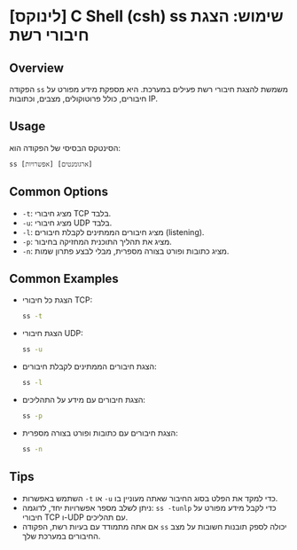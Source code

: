 # [לינוקס] C Shell (csh) ss שימוש: הצגת חיבורי רשת

## Overview
הפקודה `ss` משמשת להצגת חיבורי רשת פעילים במערכת. היא מספקת מידע מפורט על חיבורים, כולל פרוטוקולים, מצבים, וכתובות IP.

## Usage
הסינטקס הבסיסי של הפקודה הוא:
```
ss [אפשרויות] [ארגומנטים]
```

## Common Options
- `-t`: מציג חיבורי TCP בלבד.
- `-u`: מציג חיבורי UDP בלבד.
- `-l`: מציג חיבורים הממתינים לקבלת חיבורים (listening).
- `-p`: מציג את תהליך התוכנית המחזיקה בחיבור.
- `-n`: מציג כתובות ופורט בצורה מספרית, מבלי לבצע פתרון שמות.

## Common Examples
- הצגת כל חיבורי TCP:
  ```bash
  ss -t
  ```

- הצגת חיבורי UDP:
  ```bash
  ss -u
  ```

- הצגת חיבורים הממתינים לקבלת חיבורים:
  ```bash
  ss -l
  ```

- הצגת חיבורים עם מידע על התהליכים:
  ```bash
  ss -p
  ```

- הצגת חיבורים עם כתובות ופורט בצורה מספרית:
  ```bash
  ss -n
  ```

## Tips
- השתמש באפשרות `-t` או `-u` כדי למקד את הפלט בסוג החיבור שאתה מעוניין בו.
- ניתן לשלב מספר אפשרויות יחד, לדוגמה: `ss -tunlp` כדי לקבל מידע מפורט על חיבורי TCP ו-UDP עם תהליכים.
- אם אתה מתמודד עם בעיות רשת, הפקודה `ss` יכולה לספק תובנות חשובות על מצב החיבורים במערכת שלך.